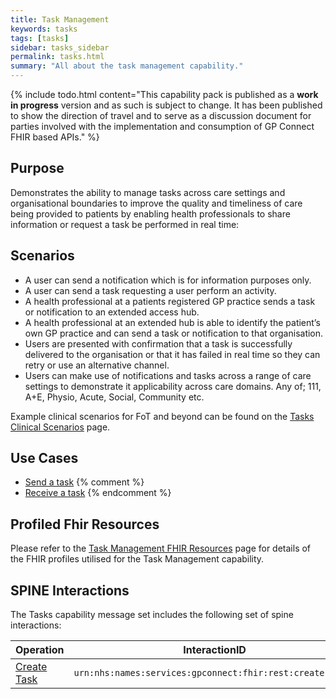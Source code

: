 ```yaml
---
title: Task Management
keywords: tasks
tags: [tasks]
sidebar: tasks_sidebar
permalink: tasks.html
summary: "All about the task management capability."
---
```


{% include todo.html content="This capability pack is published as a **work in progress** version and as such is subject to change. It has been published to show the direction of travel and to serve as a discussion document for parties involved with the implementation and consumption of GP Connect FHIR based APIs." %}

## Purpose ##

Demonstrates the ability to manage tasks across care settings and organisational boundaries to improve the quality and timeliness of care being provided to patients by enabling health professionals to share information or request a task be performed in real time:

## Scenarios ##

- A user can send a notification which is for information purposes only.
- A user can send a task requesting a user perform an activity.
- A health professional at a patients registered GP practice sends a task or notification to an extended access hub.
- A health professional at an extended hub is able to identify the patient’s own GP practice and can send a task or notification to that organisation.
- Users are presented with confirmation that a task is successfully delivered to the organisation or that it has failed in real time so they can retry or use an alternative channel.
- Users can make use of notifications and tasks across a range of care settings to demonstrate it applicability across care domains. Any of; 111, A+E, Physio, Acute, Social, Community etc.

Example clinical scenarios for FoT and beyond can be found on the [Tasks Clinical Scenarios](tasks_clinical_scenarios.html) page.

## Use Cases ##

- [Send a task](tasks_use_case_send_a_task.html)
{% comment %}
- [Receive a task](tasks_receive_a_task.html)
{% endcomment %}

## Profiled Fhir Resources ##

Please refer to the [Task Management FHIR Resources](datalibrarytasks.html) page for details of the FHIR profiles utilised for the Task Management capability.


## SPINE Interactions

The Tasks capability message set includes the following set of spine interactions:

| Operation                 | InteractionID             | 
|---------------------------|---------------------------| 
|  [Create Task](tasks_use_case_send_a_task.html)               | `urn:nhs:names:services:gpconnect:fhir:rest:create:order` |